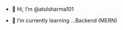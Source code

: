 - 👋 Hi, I’m @atulsharma101

- 🌱 I’m currently learning ...Backend (MERN)


<!---
atulsharma101/atulsharma101 is a ✨ special ✨ repository because its `README.md` (this file) appears on your GitHub profile.
You can click the Preview link to take a look at your changes.
--->
